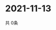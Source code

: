# 2021-11-13
  共 0条

  <!-- BEGIN -->
  <!-- 最后更新时间Sat Nov 13 2021 10:03:10 GMT+0000 (Coordinated Universal Time) -->
  
  <!-- END -->
  
  